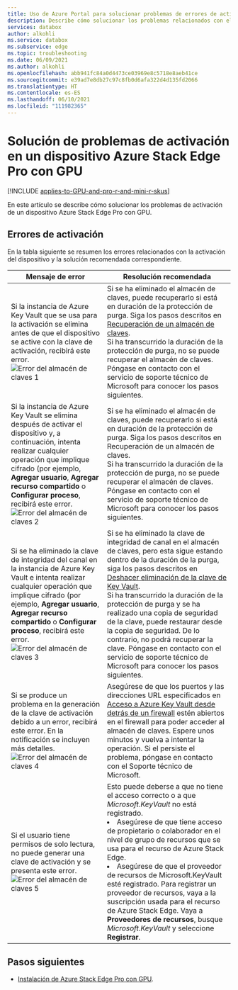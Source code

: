 ```yaml
---
title: Uso de Azure Portal para solucionar problemas de errores de activación relacionados con Azure Stack Edge Pro con GPU | Microsoft Docs
description: Describe cómo solucionar los problemas relacionados con el almacén de claves y la activación de Azure Stack Edge Pro con GPU.
services: databox
author: alkohli
ms.service: databox
ms.subservice: edge
ms.topic: troubleshooting
ms.date: 06/09/2021
ms.author: alkohli
ms.openlocfilehash: abb941fc84a0d4473ce03969e8c5718e8aeb41ce
ms.sourcegitcommit: e39ad7e8db27c97c8fb0d6afa322d4d135fd2066
ms.translationtype: HT
ms.contentlocale: es-ES
ms.lasthandoff: 06/10/2021
ms.locfileid: "111982365"
---
```

# <a name="troubleshoot-activation-issues-on-your-azure-stack-edge-pro-gpu-device"></a>Solución de problemas de activación en un dispositivo Azure Stack Edge Pro con GPU 

[!INCLUDE [applies-to-GPU-and-pro-r-and-mini-r-skus](../../includes/azure-stack-edge-applies-to-gpu-pro-r-mini-r-sku.md)]

En este artículo se describe cómo solucionar los problemas de activación de un dispositivo Azure Stack Edge Pro con GPU. 


## <a name="activation-errors"></a>Errores de activación

En la tabla siguiente se resumen los errores relacionados con la activación del dispositivo y la solución recomendada correspondiente.

| Mensaje de error| Resolución recomendada |
|------------------------------------------------------|--------------------------------------|
| Si la instancia de Azure Key Vault que se usa para la activación se elimina antes de que el dispositivo se active con la clave de activación, recibirá este error. <br> ![Error del almacén de claves 1](./media/azure-stack-edge-gpu-troubleshoot-activation/key-vault-error-1.png)  | Si se ha eliminado el almacén de claves, puede recuperarlo si está en duración de la protección de purga. Siga los pasos descritos en [Recuperación de un almacén de claves](../key-vault/general/key-vault-recovery.md#list-recover-or-purge-soft-deleted-secrets-keys-and-certificates). <br>Si ha transcurrido la duración de la protección de purga, no se puede recuperar el almacén de claves. Póngase en contacto con el servicio de soporte técnico de Microsoft para conocer los pasos siguientes. |
| Si la instancia de Azure Key Vault se elimina después de activar el dispositivo y, a continuación, intenta realizar cualquier operación que implique cifrado (por ejemplo, **Agregar usuario**, **Agregar recurso compartido** o **Configurar proceso**, recibirá este error. <br> ![Error del almacén de claves 2](./media/azure-stack-edge-gpu-troubleshoot-activation/key-vault-error-2.png)    | Si se ha eliminado el almacén de claves, puede recuperarlo si está en duración de la protección de purga. Siga los pasos descritos en Recuperación de un almacén de claves. <br>Si ha transcurrido la duración de la protección de purga, no se puede recuperar el almacén de claves. Póngase en contacto con el servicio de soporte técnico de Microsoft para conocer los pasos siguientes. |
| Si se ha eliminado la clave de integridad del canal en la instancia de Azure Key Vault e intenta realizar cualquier operación que implique cifrado (por ejemplo, **Agregar usuario**, **Agregar recurso compartido** o **Configurar proceso**, recibirá este error. <br> ![Error del almacén de claves 3](./media/azure-stack-edge-gpu-troubleshoot-activation/key-vault-error-3.png) | Si se ha eliminado la clave de integridad de canal en el almacén de claves, pero esta sigue estando dentro de la duración de la purga, siga los pasos descritos en [Deshacer eliminación de la clave de Key Vault](/powershell/module/az.keyvault/undo-azkeyvaultkeyremoval). <br>Si ha transcurrido la duración de la protección de purga y se ha realizado una copia de seguridad de la clave, puede restaurar desde la copia de seguridad. De lo contrario, no podrá recuperar la clave. Póngase en contacto con el servicio de soporte técnico de Microsoft para conocer los pasos siguientes. |
| Si se produce un problema en la generación de la clave de activación debido a un error, recibirá este error. En la notificación se incluyen más detalles. <br> ![Error del almacén de claves 4](./media/azure-stack-edge-gpu-troubleshoot-activation/key-vault-error-4.png)   | Asegúrese de que los puertos y las direcciones URL especificados en [Acceso a Azure Key Vault desde detrás de un firewall](../key-vault/general/access-behind-firewall.md) estén abiertos en el firewall para poder acceder al almacén de claves. Espere unos minutos y vuelva a intentar la operación. Si el persiste el problema, póngase en contacto con el Soporte técnico de Microsoft. |
| Si el usuario tiene permisos de solo lectura, no puede generar una clave de activación y se presenta este error. <br> ![Error del almacén de claves 5](./media/azure-stack-edge-gpu-troubleshoot-activation/key-vault-error-5.png) | Esto puede deberse a que no tiene el acceso correcto o a que *Microsoft.KeyVault* no está registrado.<li>Asegúrese de que tiene acceso de propietario o colaborador en el nivel de grupo de recursos que se usa para el recurso de Azure Stack Edge.</li><li>Asegúrese de que el proveedor de recursos de Microsoft.KeyVault esté registrado. Para registrar un proveedor de recursos, vaya a la suscripción usada para el recurso de Azure Stack Edge. Vaya a **Proveedores de recursos**, busque *Microsoft.KeyVault* y seleccione **Registrar**.</li> |

## <a name="next-steps"></a>Pasos siguientes

- [Instalación de Azure Stack Edge Pro con GPU](azure-stack-edge-gpu-deploy-install.md).
